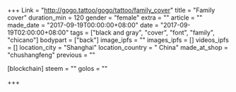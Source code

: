 +++
Link = "http://gogo.tattoo/gogo/tattoo/family_cover"
title = "Family cover"
duration_min = 120
gender = "female"
extra = ""
article = ""
made_date = "2017-09-19T00:00:00+08:00"
date = "2017-09-19T02:00:00+08:00"
tags = ["black and gray", "cover", "font", "family", "chicano"]
bodypart = ["back"]
image_ipfs = ""
images_ipfs = []
videos_ipfs = []
location_city = "Shanghai"
location_country = " China"
made_at_shop = "chushangfeng"
previous = ""

[blockchain]
  steem = ""
  golos = ""

+++

